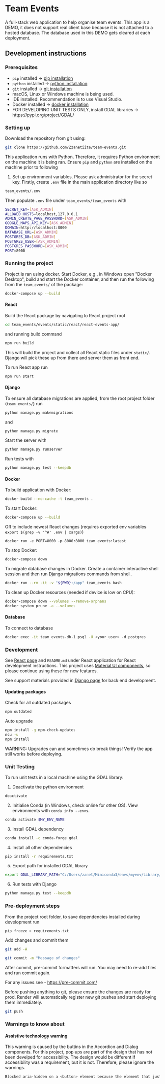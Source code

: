 # Team Events

A full-stack web application to help organise team events. This app is a DEMO, it does not support real client base because it is not attached to a hosted database. The database used in this DEMO gets cleared at each deployment.

## Development instructions

### Prerequisites

- `pip` installed -> [pip installation](https://pip.pypa.io/en/stable/installation/)
- `python` installed -> [python installation](https://www.python.org/downloads/)
- `git` installed -> [git installation](https://github.com/git-guides/install-git)
- macOS, Linux or Windows machine is being used.
- IDE installed. Recommendation is to use Visual Studio.
- Docker installed -> [docker installation](https://www.docker.com/products/docker-desktop)
- FOR DEVELOPING UNIT TESTS ONLY, install GDAL libraries -> https://pypi.org/project/GDAL/

### Setting up

Download the repository from git using:

```bash
git clone https://github.com/Zzanetiite/team-events.git
```

This application runs with Python. Therefore, it requires Python environment on the machine it is being ran. Ensure `pip` and `python` are installed on the machine prior to following

1. Set up environment variables. Please ask administrator for the secret key. Firstly, create `.env` file in the main application directory like so

```bash
team_events/.env
```

Then populate `.env` file under `team_events/team_events` with

```bash
SECRET_KEY=[ASK_ADMIN]
ALLOWED_HOSTS=localhost,127.0.0.1
ADMIN_CREATE_PAGE_PASSWORD=[ASK_ADMIN]
GOOGLE_MAPS_API_KEY=[ASK_ADMIN]
DOMAIN=http://localhost:8000
DATABASE_URL=[ASK_ADMIN]
POSTGRES_DB=[ASK_ADMIN]
POSTGRES_USER=[ASK_ADMIN]
POSTGRES_PASSWORD=[ASK_ADMIN]
PORT=8000
```

### Running the project

Project is ran using docker. Start Docker, e.g., in Windows open "Docker Desktop", build and start the Docker container, and then run the following from the `team_events/` of the package:

```bash
docker-compose up --build
```

#### React

Build the React package by navigating to React project root

```bash
cd team_events/events/static/react/react-events-app/
```

and running build command

```bash
npm run build
```

This will build the project and collect all React static files under `static/`. Django will pick these up from there and server them as front end.

To run React app run

```bash
npm run start
```

#### Django

To ensure all database migrations are applied, from the root project folder (`team_events/`) run

```bash
python manage.py makemigrations
```

and

```bash
python manage.py migrate
```

Start the server with

```bash
python manage.py runserver
```

Run tests with

```bash
python manage.py test --keepdb
```

#### Docker

To build application with Docker:

```bash
docker build --no-cache -t team_events .
```

To start Docker:

```bash
docker-compose up --build
```

OR to include newest React changes (requires exported env variables `export $(grep -v '^#' .env | xargs)`)

```
docker run -e PORT=8000 -p 8000:8000 team_events:latest
```

To stop Docker:

```bash
docker-compose down
```

To migrate database changes in Docker.
Create a container interactive shell session and then run Django migrations commands from shell.

```bash
docker run --rm -it -v "${PWD}:/app" team_events bash
```

To clean up Docker resources (needed if device is low on CPU):

```bash
docker-compose down --volumes --remove-orphans
docker system prune -a --volumes
```

#### Database

To connect to database

```bash
docker exec -it team_events-db-1 psql -U <your_user> -d postgres
```

### Development

See [React page](https://react.dev/learn/react-developer-tools) and `README.md` under React application for React development instructions. This project uses [Material UI components](https://mui.com/material-ui/), so please continue using these for new features.

See support materials provided in [Django page](https://www.djangoproject.com/) for back end development.

#### Updating packages

Check for all outdated packages

```bash
npm outdated
```

Auto upgrade

```bash
npm install -g npm-check-updates
ncu -u
npm install
```

WARNING: Upgrades can and sometimes do break things! Verify the app still works before deploying.

### Unit Testing

To run unit tests in a local machine using the GDAL library:

1. Deactivate the python environment

```bash
deactivate
```

2. Initialise Conda (in Windows, check online for other OS). View environments with `conda info --envs`.

```bash
conda activate $MY_ENV_NAME
```

3. Install GDAL dependency

```bash
conda install -c conda-forge gdal
```

4. Install all other dependencies

```bash
pip install -r requirements.txt
```

5. Export path for installed GDAL library

```bash
export GDAL_LIBRARY_PATH="C:/Users/zanet/Miniconda3/envs/myenv/Library/bin/gdal.dll"
```

6. Run tests with Django

```bash
python manage.py test --keepdb
```

### Pre-deployment steps

From the project root folder, to save dependencies installed during development run

```bash
pip freeze > requirements.txt
```

Add changes and commit them

```bash
git add -A
```

```bash
git commit -m "Message of changes"
```

After commit, pre-commit formatters will run. You may need to re-add files and run commit again.

For any issues see - https://pre-commit.com/

Before pushing anything to git, please ensure the changes are ready for prod. Render will automatically register new git pushes and start deploying them immediately.

```bash
git push
```

### Warnings to know about

#### Assistive technology warning

This warning is caused by the buttins in the Accordion and Dialog components. For this project, pop ups are part of the design that has not been develped for accessibility. The design would be different if accessibility was a requirement, but it is not. Therefore, please ignore the warnings.

```bash
Blocked aria-hidden on a <button> element because the element that just received focus must not be hidden from assistive technology users. Avoid using aria-hidden on a focused element or its ancestor. Consider using the inert attribute instead, which will also prevent focus. For more details, see the aria-hidden section of the WAI-ARIA specification at https://w3c.github.io/aria/#aria-hidden.
```
